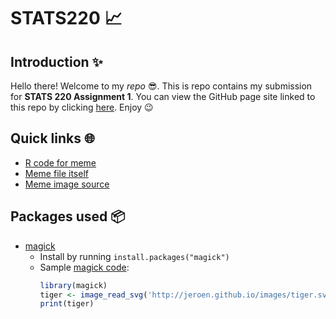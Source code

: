# STATS220 📈

## Introduction ✨
Hello there! Welcome to my *repo* 😎. This is repo contains my submission for **STATS 220 Assignment 1**. You can view the GitHub page site linked to this repo by clicking [here](https://duckduckgo.com "https://marknzl.github.io/STATS220/"). Enjoy 😉

## Quick links 🌐
- [R code for meme](https://github.com/marknzl/STATS220/blob/PartA/Assignment1/meme.R)
- [Meme file itself](https://github.com/marknzl/STATS220/blob/PartA/Assignment1/spicy_meme.png)
- [Meme image source](https://i.imgflip.com/3edj3m.png)

## Packages used 📦
- [magick](https://cran.r-project.org/web/packages/magick/vignettes/intro.html)
  - Install by running `install.packages("magick")`
  - Sample [magick code](https://cran.r-project.org/web/packages/magick/vignettes/intro.html#read-and-write):
    ```r
    library(magick)
    tiger <- image_read_svg('http://jeroen.github.io/images/tiger.svg', width = 350)
    print(tiger)
    ```
